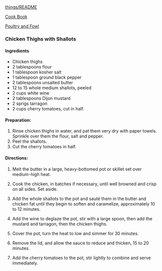 [things/README](https://github.com/vmsmith/things/blob/master/README.md)

[Cook Book](https://github.com/vmsmith/CookBook/blob/master/README.md)

[Poultry and Fowl](https://github.com/vmsmith/CookBook/blob/master/poultry_fowl.md)  

### Chicken Thighs with Shallots  

#### Ingredients

* Chicken thighs 
* 2 tablespoons flour 
* 1 tablespoon kosher salt 
* 1 tablespoon ground black pepper 
* 2 tablespoons unsalted butter 
* 12 to 15 whole medium shallots, peeled 
* 2 cups white wine 
* 2 tablespoons Dijon mustard 
* 2 sprigs tarragon 
* 2 cups cherry tomatoes, cut in half. 

#### Preparation:

1. Rinse chicken thighs in water, and pat them very dry with paper towels. Sprinkle over them the flour, salt and pepper.
2. Peel the shallots.
3. Cut the cherry tomatoes in half.

#### Directions:

1. Melt the butter in a large, heavy-bottomed pot or skillet set over medium-high heat. 

2. Cook the chicken, in batches if necessary, until well browned and crisp on all sides. Set aside.

3. Add the whole shallots to the pot and sauté them in the butter and chicken fat until they begin to soften and caramelize, approximately 10 to 12 minutes. 

4. Add the wine to deglaze the pot, stir with a large spoon, then add the mustard and tarragon, then the chicken thighs. 

5. Cover the pot, turn the heat to low and simmer for 30 minutes.

6. Remove the lid, and allow the sauce to reduce and thicken, 15 to 20 minutes.

7. Add the cherry tomatoes to the pot, stir lightly to combine and serve immediately.


